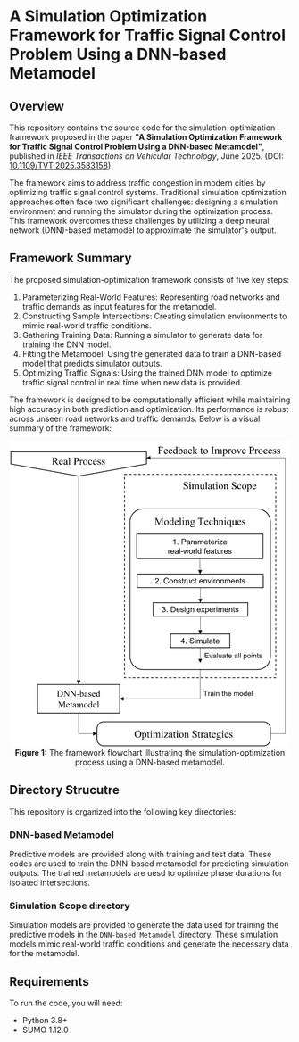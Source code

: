 # A Simulation Optimization Framework for Traffic Signal Control Problem Using a DNN-based Metamodel


## Overview
This repository contains the source code for the simulation-optimization framework proposed in the paper **"A Simulation Optimization Framework for Traffic Signal Control Problem Using a DNN-based Metamodel"**, published in *IEEE Transactions on Vehicular Technology*, June 2025. (DOI: [10.1109/TVT.2025.3583158](https://doi.org/10.1109/TVT.2025.3583158)).

The framework aims to address traffic congestion in modern cities by optimizing traffic signal control systems. Traditional simulation optimization approaches often face two significant challenges: designing a simulation environment and running the simulator during the optimization process. This framework overcomes these challenges by utilizing a deep neural network (DNN)-based metamodel to approximate the simulator's output.


## Framework Summary
The proposed simulation-optimization framework consists of five key steps:

1. Parameterizing Real-World Features: Representing road networks and traffic demands as input features for the metamodel.
2. Constructing Sample Intersections: Creating simulation environments to mimic real-world traffic conditions.
3. Gathering Training Data: Running a simulator to generate data for training the DNN model.
4. Fitting the Metamodel: Using the generated data to train a DNN-based model that predicts simulator outputs.
5. Optimizing Traffic Signals: Using the trained DNN model to optimize traffic signal control in real time when new data is provided.

The framework is designed to be computationally efficient while maintaining high accuracy in both prediction and optimization. Its performance is robust across unseen road networks and traffic demands. Below is a visual summary of the framework:

<div align="center">
  <img src="figures/proposed_framework.png" alt="Framework Diagram" width="500"/>
  <br />
  <figcaption><strong>Figure 1:</strong> The framework flowchart illustrating the simulation-optimization process using a DNN-based metamodel.</figcaption>
</div>


## Directory Strucutre

This repository is organized into the following key directories:

### DNN-based Metamodel
Predictive models are provided along with training and test data. These codes are used to train the DNN-based metamodel for predicting simulation outputs. The trained metamodels are uesd to optimize phase durations for isolated intersections.

### Simulation Scope directory
Simulation models are provided to generate the data used for training the predictive models in the `DNN-based Metamodel` directory. These simulation models mimic real-world traffic conditions and generate the necessary data for the metamodel.


## Requirements
To run the code, you will need:
* Python 3.8+
* SUMO 1.12.0

